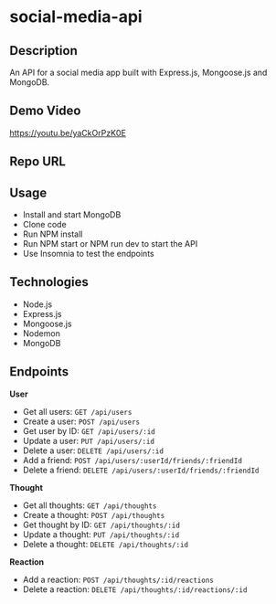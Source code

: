# social-media-api

## Description
An API for a social media app built with Express.js, Mongoose.js and MongoDB.

## Demo Video
https://youtu.be/yaCkOrPzK0E

## Repo URL

## Usage
- Install and start MongoDB
- Clone code 
- Run NPM install 
- Run NPM start or NPM run dev to start the API 
- Use Insomnia to test the endpoints

## Technologies
- Node.js
- Express.js
- Mongoose.js
- Nodemon
- MongoDB

## Endpoints

**User**
- Get all users:        `GET /api/users`
- Create a user:        `POST /api/users`
- Get user by ID:       `GET /api/users/:id`
- Update a user:        `PUT /api/users/:id`
- Delete a user:        `DELETE /api/users/:id`
- Add a friend:         `POST /api/users/:userId/friends/:friendId`
- Delete a friend:      `DELETE /api/users/:userId/friends/:friendId`

**Thought**
- Get all thoughts:     `GET /api/thoughts`
- Create a thought:     `POST /api/thoughts`
- Get thought by ID:    `GET /api/thoughts/:id`
- Update a thought:     `PUT /api/thoughts/:id`
- Delete a thought:     `DELETE /api/thoughts/:id`

**Reaction**
- Add a reaction:       `POST /api/thoughts/:id/reactions`
- Delete a reaction:    `DELETE /api/thoughts/:id/reactions/:id`
